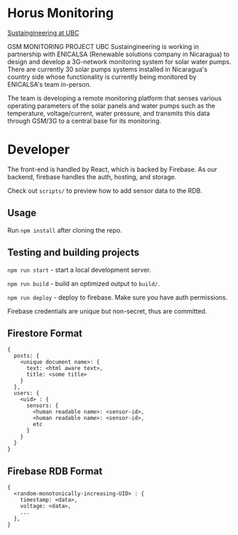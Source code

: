 # Horus Monitoring

[Sustaingineering at UBC](https://www.sustaingineering.com)

GSM MONITORING PROJECT
UBC Sustaingineering is working in partnership with ENICALSA (Renewable solutions company in Nicaragua) to design and develop a 3G-network monitoring system for solar water pumps. There are currently 30 solar pumps systems installed in Nicaragua's country side whose functionality is currently being monitored by ENICALSA's team in-person.

The team is developing a remote monitoring platform that senses various operating parameters of the solar panels and water pumps such as the temperature, voltage/current, water pressure, and transmits this data through GSM/3G to a central base for its monitoring.

# Developer

The front-end is handled by React, which is backed by Firebase. As our backend, firebase handles the auth, hosting, and storage. 

Check out `scripts/` to preview how to add sensor data to the RDB.

## Usage

Run `npm install` after cloning the repo.

## Testing and building projects

`npm run start` - start a local development server.

`npm run build` - build an optimized output to `build/`.

`npm run deploy` - deploy to firebase. Make sure you have auth permissions. 

Firebase credentials are unique but non-secret, thus are committed. 

## Firestore Format

```
{
  posts: {
    <unique document name>: {
      text: <html aware text>,
      title: <some title>
    }
  },
  users: {
    <uid> : {
      sensors: {
        <human readable name>: <sensor-id>,
        <human readable name>: <sensor-id>,
        etc
      }
    }
  }
}
```

## Firebase RDB Format 

```
{
  <random-monotonically-increasing-UID> : {
    timestamp: <data>,
    voltage: <data>,
    ...
  },
}
```